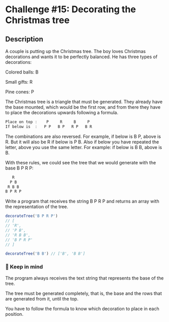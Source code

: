 # Challenge #15: Decorating the Christmas tree

## Description

A couple is putting up the Christmas tree. The boy loves Christmas decorations and wants it to be perfectly balanced. He has three types of decorations:

Colored balls: B

Small gifts: R

Pine cones: P

The Christmas tree is a triangle that must be generated. They already have the base mounted, which would be the first row, and from there they have to place the decorations upwards following a formula.

```javascript
Place on top :    P     R     B     P
If below is  :   P P   B P   R P   B R
```
The combinations are also reversed. For example, if below is B P, above is R. But it will also be R if below is P B. Also if below you have repeated the letter, above you use the same letter. For example: if below is B B, above is B.

With these rules, we could see the tree that we would generate with the base B P R P:

```javascript
   R
  P B
 R B B
B P R P
```
Write a program that receives the string B P R P and returns an array with the representation of the tree.

```javascript
decorateTree('B P R P')
// [
// 'R',
// 'P B',
// 'R B B',
// 'B P R P'
// ]

decorateTree('B B') // ['B', 'B B']
```

### 📝 Keep in mind

The program always receives the text string that represents the base of the tree.

The tree must be generated completely, that is, the base and the rows that are generated from it, until the top.

You have to follow the formula to know which decoration to place in each position.